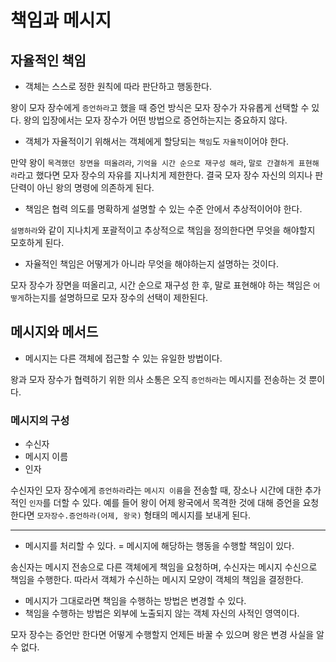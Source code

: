 # 책임과 메시지
## 자율적인 책임

- 객체는 스스로 정한 원칙에 따라 판단하고 행동한다.

왕이 모자 장수에게 `증언하라`고 했을 때 증언 방식은 모자 장수가 자유롭게 선택할 수 있다. 왕의 입장에서는 모자 장수가 어떤 방법으로 증언하는지는 중요하지 않다.

- 객체가 자율적이기 위해서는 객체에게 할당되는 `책임`도 `자율적`이어야 한다.

만약 왕이 `목격했던 장면을 떠올려라`, `기억을 시간 순으로 재구성 해라`, `말로 간결하게 표현해라`라고 했다면 모자 장수의 자유를 지나치게 제한한다. 결국 모자 장수 자신의 의지나 판단력이 아닌 왕의 명령에 의존하게 된다.

- 책임은 협력 의도를 명확하게 설명할 수 있는 수준 안에서 추상적이어야 한다.

`설명하라`와 같이 지나치게 포괄적이고 추상적으로 책임을 정의한다면 무엇을 해야할지 모호하게 된다.

- 자율적인 책임은 어떻게가 아니라 무엇을 해야하는지 설명하는 것이다.

모자 장수가 장면을 떠올리고, 시간 순으로 재구성 한 후, 말로 표현해야 하는 책임은 `어떻게`하는지를 설명하므로 모자 장수의 선택이 제한된다.

## 메시지와 메서드

- 메시지는 다른 객체에 접근할 수 있는 유일한 방법이다.

왕과 모자 장수가 협력하기 위한 의사 소통은 오직 `증언하라`는 메시지를 전송하는 것 뿐이다.

### 메시지의 구성

- 수신자
- 메시지 이름
- 인자

수신자인 모자 장수에게 `증언하라`라는 `메시지 이름`을 전송할 때, 장소나 시간에 대한 추가적인 `인자`를 더할 수 있다. 예를 들어 왕이 어제 왕국에서 목격한 것에 대해 증언을 요청한다면 `모자장수.증언하라(어제, 왕국)` 형태의 메시지를 보내게 된다. 

---

- 메시지를 처리할 수 있다. = 메시지에 해당하는 행동을 수행할 책임이 있다.

송신자는 메시지 전송으로 다른 객체에게 책임을 요청하며, 수신자는 메시지 수신으로 책임을 수행한다. 따라서 객체가 수신하는 메시지 모양이 객체의 책임을 결정한다.

- 메시지가 그대로라면 책임을 수행하는 방법은 변경할 수 있다.
- 책임을 수행하는 방법은 외부에 노출되지 않는 객체 자신의 사적인 영역이다.

모자 장수는 증언만 한다면 어떻게 수행할지 언제든 바꿀 수 있으며 왕은 변경 사실을 알 수 없다.
